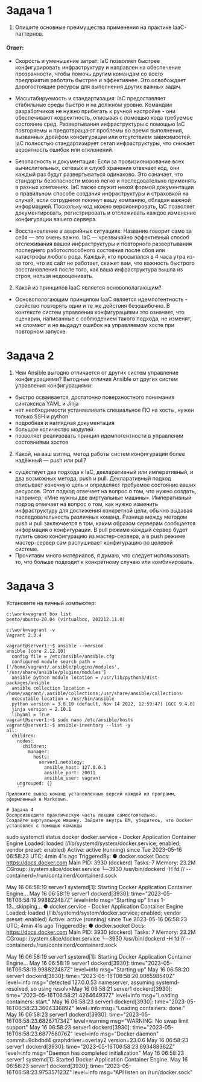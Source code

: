# Задача 1
1) Опишите основные преимущества применения на практике IaaC-паттернов.
#### Ответ:
- Скорость и уменьшение затрат: IaC позволяет быстрее конфигурировать инфраструктуру и направлен на обеспечение прозрачности, чтобы помочь другим командам со всего предприятия работать быстрее и эффективнее. Это освобождает дорогостоящие ресурсы для выполнения других важных задач.

- Масштабируемость и стандартизация: IaC предоставляет стабильные среды быстро и на должном уровне. Командам разработчиков не нужно прибегать к ручной настройке - они обеспечивают корректность, описывая с помощью кода требуемое состояние сред. Развертывания инфраструктуры с помощью IaC повторяемы и предотвращают проблемы во время выполнения, вызванных дрейфом конфигурации или отсутствием зависимостей. IaC полностью стандартизирует сетап инфраструктуры, что снижает вероятность ошибок или отклонений.

- Безопасность и документация: Если за провизионирование всех вычислительных, сетевых и служб хранения отвечает код, они каждый раз будут развертываться одинаково. Это означает, что стандарты безопасности можно легко и последовательно применять в разных компаниях. IaC также служит некой формой документации о правильном способе создания инфраструктуры и страховкой на случай, если сотрудники покинут вашу компанию, обладая важной информацией. Поскольку код можно версионировать, IaC позволяет документировать, регистрировать и отслеживать каждое изменение конфигурации вашего сервера.

- Восстановление в аварийных ситуациях: Название говорит само за себя — это очень важно. IaC — чрезвычайно эффективный способ отслеживания вашей инфраструктуры и повторного развертывания последнего работоспособного состояния после сбоя или катастрофы любого рода. Каждый, кто просыпался в 4 часа утра из-за того, что их сайт не работает, скажет вам, что важность быстрого восстановления после того, как ваша инфраструктура вышла из строя, нельзя недооценивать.
2) Какой из принципов IaaC является основополагающим?
- Основопологающим принципом IaaC является идемпотентность - свойство повторять одни и те же действия безошибочно. В контексте систем управления конфигурациями это означает, что сценарии, написанные с соблюдением такого подхода, не изменят, не сломают и не выдадут ошибок на управляемом хосте при повторном запуске.
# Задача 2
1) Чем Ansible выгодно отличается от других систем управление конфигурациями?
Выгодные отличия Ansible от других систем управления конфигурациями:
- быстро осваивается, достаточно поверхностного понимания синтаксиса YAML и Jinja
- нет необходимости устанавливать специальное ПО на хосты, нужен только SSH и python
- подробная и наглядная документация
- большое количество модулей
- позволяет реализовать принцип идемпотентности в управлении состояниями хостов
2) Какой, на ваш взгляд, метод работы систем конфигурации более надёжный — push или pull?
 - существует два подхода к IaC, декларативный или императивный, и два возможных метода, push и pull. Декларативный подход описывает конечную цель и определяет требуемое состояние ваших ресурсов. Этот подход отвечает на вопрос о том, что нужно создать, например, «Мне нужны две виртуальные машины». Императивный подход отвечает на вопрос о том, как нужно изменить инфраструктуру для достижения конкретной цели, обычно выдавая последовательность различных команд. Разница между методом push и pull заключается в том, каким образом серверам сообщается информация о конфигурации. В pull режиме каждый сервер будет пулить свою конфигурацию из мастер-сервера, а в push режиме мастер-сервер сам распушивает конфигурацию по целевой системе.
 - Прочитавм много материалов, я думаю, что следует использовать то, что больше подходит к конкретному случаю или комбинировать.

# Задача 3
Установите на личный компьютер:

```VirtualBox,
c:\work>vagrant box list
bento/ubuntu-20.04 (virtualbox, 202212.11.0)
```

```Vagrant,
c:\work>vagrant -v
Vagrant 2.3.4
```

```Ansible.
vagrant@server1:~$ ansible --version
ansible [core 2.12.10]
  config file = /etc/ansible/ansible.cfg
  configured module search path = ['/home/vagrant/.ansible/plugins/modules', '/usr/share/ansible/plugins/modules']
  ansible python module location = /usr/lib/python3/dist-packages/ansible
  ansible collection location = /home/vagrant/.ansible/collections:/usr/share/ansible/collections
  executable location = /usr/bin/ansible
  python version = 3.8.10 (default, Nov 14 2022, 12:59:47) [GCC 9.4.0]
  jinja version = 2.10.1
  libyaml = True
vagrant@server1:~$ sudo nano /etc/ansible/hosts
vagrant@server1:~$ ansible-inventory --list -y
all:
  children:
    nodes:
      children:
        manager:
          hosts:
            server1.netology:
              ansible_host: 127.0.0.1
              ansible_port: 20011
              ansible_user: vagrant
    ungrouped: {}
    ```
Приложите вывод команд установленных версий каждой из программ, оформленный в Markdown.

# Задача 4
Воспроизведите практическую часть лекции самостоятельно.
Создайте виртуальную машину. Зайдите внутрь ВМ, убедитесь, что Docker установлен с помощью команды

```
sudo systemctl status docker
 docker.service - Docker Application Container Engine
     Loaded: loaded (/lib/systemd/system/docker.service; enabled; vendor preset: enabled)
     Active: active (running) since Tue 2023-05-16 06:58:23 UTC; 4min 41s ago
TriggeredBy: ● docker.socket
       Docs: https://docs.docker.com
   Main PID: 3930 (dockerd)
      Tasks: 7
     Memory: 23.2M
     CGroup: /system.slice/docker.service
             └─3930 /usr/bin/dockerd -H fd:// --containerd=/run/containerd/containerd.sock

May 16 06:58:19 server1 systemd[1]: Starting Docker Application Container Engine...
May 16 06:58:19 server1 dockerd[3930]: time="2023-05-16T06:58:19.998822487Z" level=info msg="Starting up"
lines 1-13...skipping...
● docker.service - Docker Application Container Engine
     Loaded: loaded (/lib/systemd/system/docker.service; enabled; vendor preset: enabled)
     Active: active (running) since Tue 2023-05-16 06:58:23 UTC; 4min 41s ago
TriggeredBy: ● docker.socket
       Docs: https://docs.docker.com
   Main PID: 3930 (dockerd)
      Tasks: 7
     Memory: 23.2M
     CGroup: /system.slice/docker.service
             └─3930 /usr/bin/dockerd -H fd:// --containerd=/run/containerd/containerd.sock

May 16 06:58:19 server1 systemd[1]: Starting Docker Application Container Engine...
May 16 06:58:19 server1 dockerd[3930]: time="2023-05-16T06:58:19.998822487Z" level=info msg="Starting up"
May 16 06:58:20 server1 dockerd[3930]: time="2023-05-16T06:58:20.006598540Z" level=info msg="detected 127.0.0.53 nameserver, assuming systemd-resolved, so using resolv>May 16 06:58:21 server1 dockerd[3930]: time="2023-05-16T06:58:21.426464937Z" level=info msg="Loading containers: start."
May 16 06:58:23 server1 dockerd[3930]: time="2023-05-16T06:58:23.360433689Z" level=info msg="Loading containers: done."
May 16 06:58:23 server1 dockerd[3930]: time="2023-05-16T06:58:23.682671734Z" level=warning msg="WARNING: No swap limit support"
May 16 06:58:23 server1 dockerd[3930]: time="2023-05-16T06:58:23.687758076Z" level=info msg="Docker daemon" commit=9dbdbd4 graphdriver=overlay2 version=23.0.6
May 16 06:58:23 server1 dockerd[3930]: time="2023-05-16T06:58:23.693488362Z" level=info msg="Daemon has completed initialization"
May 16 06:58:23 server1 systemd[1]: Started Docker Application Container Engine.
May 16 06:58:23 server1 dockerd[3930]: time="2023-05-16T06:58:23.975357123Z" level=info msg="API listen on /run/docker.sock"
 ```
